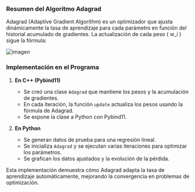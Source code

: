 ### **Resumen del Algoritmo Adagrad**  
Adagrad (Adaptive Gradient Algorithm) es un optimizador que ajusta dinámicamente la tasa de aprendizaje para cada parámetro en función del historial acumulado de gradientes. La actualización de cada peso \( w_i \) sigue la fórmula:

![imagen](https://github.com/user-attachments/assets/ffd2ac6f-e1fb-480a-bf2f-538228deb197)


### **Implementación en el Programa**  
1. **En C++ (Pybind11)**  
   - Se creó una clase `Adagrad` que mantiene los pesos y la acumulación de gradientes.  
   - En cada iteración, la función `update` actualiza los pesos usando la fórmula de Adagrad.  
   - Se expone la clase a Python con Pybind11.

2. **En Python**  
   - Se generan datos de prueba para una regresión lineal.  
   - Se inicializa `Adagrad` y se ejecutan varias iteraciones para optimizar los parámetros.  
   - Se grafican los datos ajustados y la evolución de la pérdida.  

Esta implementación demuestra cómo Adagrad adapta la tasa de aprendizaje automáticamente, mejorando la convergencia en problemas de optimización.
